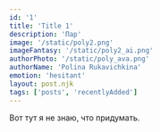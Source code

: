 ```yaml
---
id: '1'
title: 'Title 1'
description: 'Пар'
image: '/static/poly2.png'
imageFantasy: '/static/poly2_ai.png'
authorPhoto: '/static/poly_ava.png'
authorName: 'Polina Rukavichkina'
emotion: 'hesitant'
layout: post.njk
tags: ['posts', 'recentlyAdded']
---
```


Вот тут я не знаю, что придумать. 

